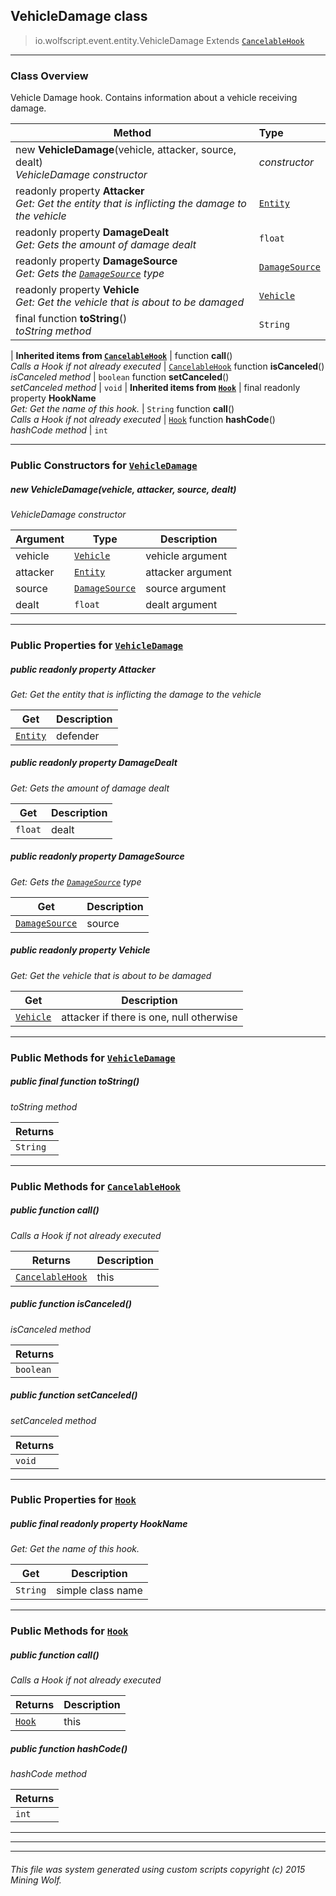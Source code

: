 ## VehicleDamage __class__

>io.wolfscript.event.entity.VehicleDamage
>Extends [`CancelableHook`](../../hook/CancelableHook.md)

---

### Class Overview

Vehicle Damage hook. Contains information about a vehicle receiving damage.

Method | Type   
--- | :--- 
new __VehicleDamage__(vehicle, attacker, source, dealt) <br> _VehicleDamage constructor_ | _constructor_
 readonly property __Attacker__ <br> _Get: Get the entity that is inflicting the damage to the vehicle_ | [`Entity`](../../api/entity/Entity.md)
 readonly property __DamageDealt__ <br> _Get: Gets the amount of damage dealt_ | `float`
 readonly property __DamageSource__ <br> _Get: Gets the [`DamageSource`](../../api/DamageSource.md) type_ | [`DamageSource`](../../api/DamageSource.md)
 readonly property __Vehicle__ <br> _Get: Get the vehicle that is about to be damaged_ | [`Vehicle`](../../api/entity/vehicle/Vehicle.md)
final function __toString__() <br> _toString method_ | `String`
 |
__Inherited items from [`CancelableHook`](../../hook/CancelableHook.md)__ |
 function __call__() <br> _Calls a Hook if not already executed_ | [`CancelableHook`](../../hook/CancelableHook.md)
 function __isCanceled__() <br> _isCanceled method_ | `boolean`
 function __setCanceled__() <br> _setCanceled method_ | `void`
 |
__Inherited items from [`Hook`](../../hook/Hook.md)__ |
final readonly property __HookName__ <br> _Get: Get the name of this hook._ | `String`
 function __call__() <br> _Calls a Hook if not already executed_ | [`Hook`](../../hook/Hook.md)
 function __hashCode__() <br> _hashCode method_ | `int`







---

### Public Constructors for [`VehicleDamage`](VehicleDamage.md)

##### <a id='vehicledamage'></a>new __VehicleDamage__(vehicle, attacker, source, dealt) 

_VehicleDamage constructor_

Argument | Type | Description  
--- | --- | --- 
vehicle | [`Vehicle`](../../api/entity/vehicle/Vehicle.md) | vehicle argument
attacker | [`Entity`](../../api/entity/Entity.md) | attacker argument
source | [`DamageSource`](../../api/DamageSource.md) | source argument
dealt | `float` | dealt argument

---

### Public Properties for [`VehicleDamage`](VehicleDamage.md)

##### <a id='attacker'></a>public  readonly property __Attacker__

_Get: Get the entity that is inflicting the damage to the vehicle_

Get | Description
--- | --- 
[`Entity`](../../api/entity/Entity.md) | defender



##### <a id='damagedealt'></a>public  readonly property __DamageDealt__

_Get: Gets the amount of damage dealt_

Get | Description
--- | --- 
`float` | dealt



##### <a id='damagesource'></a>public  readonly property __DamageSource__

_Get: Gets the [`DamageSource`](../../api/DamageSource.md) type_

Get | Description
--- | --- 
[`DamageSource`](../../api/DamageSource.md) | source



##### <a id='vehicle'></a>public  readonly property __Vehicle__

_Get: Get the vehicle that is about to be damaged_

Get | Description
--- | --- 
[`Vehicle`](../../api/entity/vehicle/Vehicle.md) | attacker if there is one, null otherwise



---

### Public Methods for [`VehicleDamage`](VehicleDamage.md)

##### <a id='tostring'></a>public final function __toString__()

_toString method_

Returns | 
--- | 
`String` |


---

### Public Methods for [`CancelableHook`](../../hook/CancelableHook.md)

##### <a id='call'></a>public  function __call__()

_Calls a Hook if not already executed_

Returns | Description
--- | --- 
[`CancelableHook`](../../hook/CancelableHook.md) | this


##### <a id='iscanceled'></a>public  function __isCanceled__()

_isCanceled method_

Returns | 
--- | 
`boolean` |


##### <a id='setcanceled'></a>public  function __setCanceled__()

_setCanceled method_

Returns | 
--- | 
`void` |


---

### Public Properties for [`Hook`](../../hook/Hook.md)

##### <a id='hookname'></a>public final readonly property __HookName__

_Get: Get the name of this hook._

Get | Description
--- | --- 
`String` | simple class name



---

### Public Methods for [`Hook`](../../hook/Hook.md)

##### <a id='call'></a>public  function __call__()

_Calls a Hook if not already executed_

Returns | Description
--- | --- 
[`Hook`](../../hook/Hook.md) | this


##### <a id='hashcode'></a>public  function __hashCode__()

_hashCode method_

Returns | 
--- | 
`int` |


---


---


---


###### This file was system generated using custom scripts copyright (c) 2015 Mining Wolf.
	

